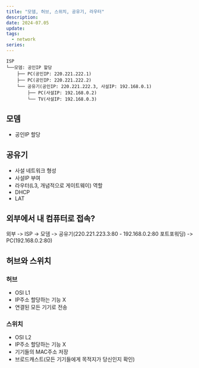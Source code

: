 ```yaml
---
title: "모뎀, 허브, 스위치, 공유기, 라우터"
description: 
date: 2024-07.05
update:
tags:
  - network
series: 
---
```


```
ISP
└──모뎀: 공인IP 할당
    ├── PC(공인IP: 220.221.222.1)
    ├── PC(공인IP: 220.221.222.2)
    └── 공유기(공인IP: 220.221.222.3, 사설IP: 192.168.0.1)
        ├── PC(사설IP: 192.168.0.2)
        └── TV(사설IP: 192.168.0.3)
```

## 모뎀

-   공인IP 할당

## 공유기

-   사설 네트워크 형성
-   사설IP 부여
-   라우터(L3, 개념적으로 게이트웨이) 역할
-   DHCP
-   LAT

## 외부에서 내 컴퓨터로 접속?

외부 -> ISP -> 모뎀 -> 공유기(220.221.223.3:80 - 192.168.0.2:80 포트포워딩) -> PC(192.168.0.2:80)

## 허브와 스위치

### 허브

-   OSI L1
-   IP주소 할당하는 기능 X
-   연결된 모든 기기로 전송

### 스위치

-   OSI L2
-   IP주소 할당하는 기능 X
-   기기들의 MAC주소 저장
-   브로드캐스트(모든 기기들에게 목적지가 당신인지 확인)